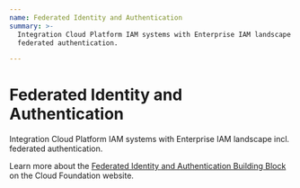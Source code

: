 ```yaml
---
name: Federated Identity and Authentication
summary: >-
  Integration Cloud Platform IAM systems with Enterprise IAM landscape incl.
  federated authentication. 

---
```


# Federated Identity and Authentication

Integration Cloud Platform IAM systems with Enterprise IAM landscape incl. federated authentication. 

Learn more about the [Federated Identity and Authentication Building Block](https://cloudfoundation.meshcloud.io/maturity-model/iam/federated-identity-and-authentication.html) on the Cloud Foundation website.
